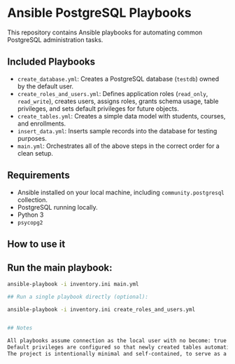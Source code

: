 # Ansible PostgreSQL Playbooks

This repository contains Ansible playbooks for automating common PostgreSQL administration tasks.

## Included Playbooks

- `create_database.yml`: Creates a PostgreSQL database (`testdb`) owned by the default user.
- `create_roles_and_users.yml`: Defines application roles (`read_only`, `read_write`), creates users, assigns roles, grants schema usage, table privileges, and sets default privileges for future objects.
- `create_tables.yml`: Creates a simple data model with students, courses, and enrollments.
- `insert_data.yml`: Inserts sample records into the database for testing purposes.
- `main.yml`: Orchestrates all of the above steps in the correct order for a clean setup.


## Requirements

- Ansible installed on your local machine, including `community.postgresql` collection.
- PostgreSQL running locally.
- Python 3
- `psycopg2`


## How to use it

## Run the main playbook:

```bash
ansible-playbook -i inventory.ini main.yml

## Run a single playbook directly (optional):

ansible-playbook -i inventory.ini create_roles_and_users.yml


## Notes

All playbooks assume connection as the local user with no become: true unless specified.
Default privileges are configured so that newly created tables automatically inherit the correct permissions.
The project is intentionally minimal and self-contained, to serve as a reference or starting point for more advanced setups.
